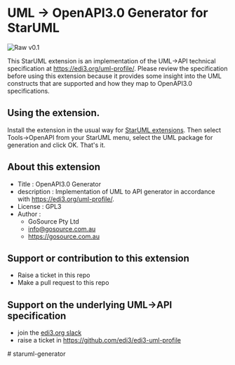 # UML -> OpenAPI3.0 Generator for StarUML

![Raw](https://rfc.unprotocols.org/spec:2/COSS/raw.svg) v0.1

This StarUML extension is an implementation of the UML->API technical specification at https://edi3.org/uml-profile/. Please review the specification before using this extension because it provides some insight into the UML constructs that are supported and how they map to OpenAPI3.0 specifications.

## Using the extension.

Install the extension in the usual way for [StarUML extensions](https://docs.staruml.io/user-guide/managing-extensions#install-extension).  Then select Tools->OpenAPI from your StarUML menu, select the UML package for generation and click OK.  That's it.

## About this extension

* Title : OpenAPI3.0 Generator
* description : Implementation of UML to API generator in accordance with https://edi3.org/uml-profile/.  
* License : GPL3
* Author : 
   * GoSource Pty Ltd
   * info@gosource.com.au
   * https://gosource.com.au

## Support or contribution to this extension

* Raise a ticket in this repo
* Make a pull request to this repo

## Support on the underlying UML->API specification

* join the [edi3.org slack](https://edi3.org/community/)
* raise a ticket in https://github.com/edi3/edi3-uml-profile

#   s t a r u m l - g e n e r a t o r  
 